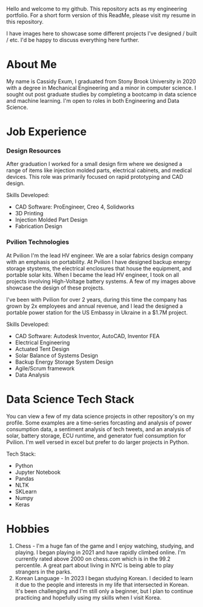 Hello and welcome to my github. This repository acts as my engineering portfolio. For a short form version of this ReadMe, please visit my resume in this repository.

I have images here to showcase some different projects I've designed / built / etc. I'd be happy to discuss everything here further.

# About Me

My name is Cassidy Exum, I graduated from Stony Brook University in 2020 with a degree in Mechanical Engineering and a minor in computer science. I sought out post graduate studies by completing a bootcamp in data science and machine learning. I'm open to roles in both Engineering and Data Science.

# Job Experience

### Design Resources

After graduation I worked for a small design firm where we designed a range of items like injection molded parts, electrical cabinets, and medical devices. This role was primarily focused on rapid prototyping and CAD design. 

Skills Developed: 
* CAD Software: ProEngineer, Creo 4, Solidworks
* 3D Printing
* Injection Molded Part Design
* Fabrication Design 

### Pvilion Technologies

At Pvilion I'm the lead HV engineer. We are a solar fabrics design company with an emphasis on portability. At Pvilion I have designed backup energy storage stystems, the electrical enclosures that house the equipment, and portable solar kits. When I became the lead HV engineer, I took on all projects involving High-Voltage battery systems. A few of my images above showcase the design of these projects.

I've been with Pvilion for over 2 years, during this time the company has grown by 2x employees and annual revenue, and I lead the designed a portable power station for the US Embassy in Ukraine in a $1.7M project.

Skills Developed:
* CAD Software: Autodesk Inventor, AutoCAD, Inventor FEA
* Electrical Engineering
* Actuated Tent Design
* Solar Balance of Systems Design
* Backup Energy Storage System Design
* Agile/Scrum framework
* Data Analysis

# Data Science Tech Stack

You can view a few of my data science projects in other repository's on my profile. Some examples are a time-series forcasting and analysis of power consumption data, a sentiment analysis of tech tweets, and an analysis of solar, battery storage, ECU runtime, and generator fuel consumption for Pvilion. I'm well versed in excel but prefer to do larger projects in Python.

Tech Stack:
* Python
* Jupyter Notebook
* Pandas
* NLTK
* SKLearn
* Numpy
* Keras

# Hobbies

1. Chess - I'm a huge fan of the game and I enjoy watching, studying, and playing. I began playing in 2021 and have rapidly climbed online. I'm currently rated above 2000 on chess.com which is in the 99.2 percentile. A great part about living in NYC is being able to play strangers in the parks.
2. Korean Language - In 2023 I began studying Korean. I decided to learn it due to the people and interests in my life that intersected in Korean. It's been challenging and I'm still only a beginner, but I plan to continue practicing and hopefully using my skills when I visit Korea.



